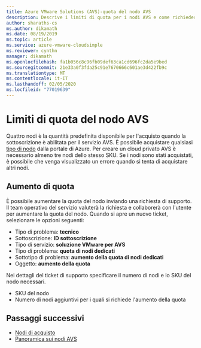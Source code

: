 ```yaml
---
title: Azure VMware Solutions (AVS)-quota del nodo AVS
description: Descrive i limiti di quota per i nodi AVS e come richiedere un aumento della quota
author: sharaths-cs
ms.author: dikamath
ms.date: 08/19/2019
ms.topic: article
ms.service: azure-vmware-cloudsimple
ms.reviewer: cynthn
manager: dikamath
ms.openlocfilehash: fa1b056c8c96fb09def63ca1cd696fc2da5e9bed
ms.sourcegitcommit: 21e33a0f3fda25c91e7670666c601ae3d422fb9c
ms.translationtype: MT
ms.contentlocale: it-IT
ms.lasthandoff: 02/05/2020
ms.locfileid: "77019639"
---
```

# <a name="avs-node-quota-limits"></a>Limiti di quota del nodo AVS

Quattro nodi è la quantità predefinita disponibile per l'acquisto quando la sottoscrizione è abilitata per il servizio AVS. È possibile acquistare qualsiasi [tipo di nodo](cloudsimple-node.md) dalla portale di Azure. Per creare un cloud privato AVS è necessario almeno tre nodi dello stesso SKU. Se i nodi sono stati acquistati, è possibile che venga visualizzato un errore quando si tenta di acquistare altri nodi.

## <a name="quota-increase"></a>Aumento di quota

È possibile aumentare la quota del nodo inviando una richiesta di supporto. Il team operativo del servizio valuterà la richiesta e collaborerà con l'utente per aumentare la quota del nodo. Quando si apre un nuovo ticket, selezionare le opzioni seguenti:

* Tipo di problema: **tecnico**
* Sottoscrizione: **ID sottoscrizione**
* Tipo di servizio: **soluzione VMware per AVS**
* Tipo di problema: **quota di nodi dedicati**
* Sottotipo di problema: **aumento della quota di nodi dedicati**
* Oggetto: **aumento della quota**

Nei dettagli del ticket di supporto specificare il numero di nodi e lo SKU del nodo necessari.

* SKU del nodo
* Numero di nodi aggiuntivi per i quali si richiede l'aumento della quota

## <a name="next-steps"></a>Passaggi successivi

* [Nodi di acquisto](create-nodes.md)
* [Panoramica sui nodi AVS](cloudsimple-node.md)

